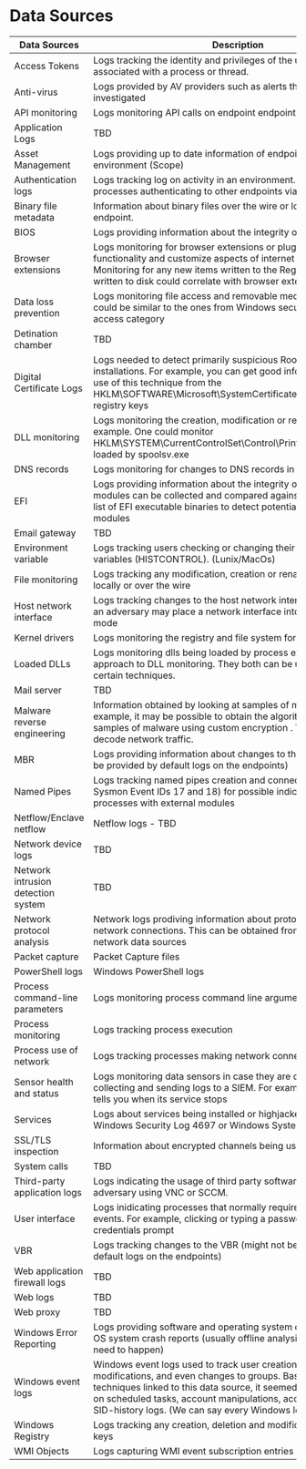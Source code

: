 # Data Sources

|	Data Sources	|	Description	|
|-----------------|----------------|
|	Access Tokens	|	Logs tracking the identity and privileges of the user account associated with a process or thread.	|
|	Anti-virus	|	Logs provided by AV providers such as alerts that need to be investigated	|
|	API monitoring	|	Logs monitoring API calls on endpoint endpoint	|
|	Application Logs	|	TBD	|
|	Asset Management	|	Logs providing up to date information of endpoints in an environment (Scope)	|
|	Authentication logs	|	Logs tracking log on activity in an environment. For example, processes authenticating to other endpoints via WinRM, WMI, etc.	|
|	Binary file metadata	|	Information about binary files over the wire or locally on an endpoint.	|
|	BIOS	|	Logs providing information about the integrity of existing BIOs	|
|	Browser extensions	|	Logs monitoring for browser extensions or plugins that can add functionality and customize aspects of internet browsers. Monitoring for any new items written to the Registry or PE files written to disk could correlate with browser extension installation	|
|	Data loss prevention	|	Logs monitoring file access and removable media devices. Those could be similar to the ones from Windows security logs object access category	|
|	Detination chamber	|	TBD	|
|	Digital Certificate Logs	|	Logs needed to detect primarily suspicious Root certificate installations. For example, you can get good information about the use of this technique from the HKLM\SOFTWARE\Microsoft\SystemCertificates\ROOT\Certificates registry keys	|
|	DLL monitoring	|	Logs monitoring the creation, modification or rename of DLLs. For example. One could monitor HKLM\SYSTEM\CurrentControlSet\Control\Print\Monitors for DLLs loaded by spoolsv.exe	|
|	DNS records	|	Logs monitoring for changes to DNS records in endpoints.	|
|	EFI	|	Logs providing information about the integrity of existing EFI. EFI modules can be collected and compared against a known-clean list of EFI executable binaries to detect potentially malicious modules	|
|	Email gateway	|	TBD	|
|	Environment variable	|	Logs tracking users checking or changing their environment variables (HISTCONTROL). (Lunix/MacOs)	|
|	File monitoring	|	Logs tracking any modification, creation or rename of files either locally or over the wire	|
|	Host network interface	|	Logs tracking changes to the host network interface. For example, an adversary may place a network interface into promiscuous mode	|
|	Kernel drivers	|	Logs monitoring the registry and file system for driver installs	|
|	Loaded DLLs	|	Logs monitoring dlls being loaded by process execution. Similar approach to DLL monitoring. They both can be used together in certain techniques.	|
|	Mail server	|	TBD	|
|	Malware reverse engineering	|	Information obtained by looking at samples of malware. For example, it may be possible to obtain the algorithm and key from samples of malware using custom encryption . This can help to decode network traffic.	|
|	MBR	|	Logs providing information about changes to the MBR (might not be provided by default logs on the endpoints)	|
|	Named Pipes	|	Logs tracking named pipes creation and connection events (i.e Sysmon Event IDs 17 and 18) for possible indicators of infected processes with external modules	|
|	Netflow/Enclave netflow	|	Netflow logs - TBD	|
|	Network device logs	|	TBD	|
|	Network intrusion detection system	|	TBD	|
|	Network protocol analysis	|	Network logs prodiving information about protocols being used in network connections. This can be obtained from endpoint and network data sources	|
|	Packet capture	|	Packet Capture files	|
|	PowerShell logs	|	Windows PowerShell logs	|
|	Process command-line parameters	|	Logs monitoring process command line arguments	|
|	Process monitoring	|	Logs tracking process execution	|
|	Process use of network	|	Logs tracking processes making network connections	|
|	Sensor health and status	|	Logs monitoring data sensors in case they are disabled to stop collecting and sending logs to a SIEM. For example, Sysmon EID 4 tells you when its service stops	|
|	Services	|	Logs about services being installed or highjacked in a system (i.e Windows Security Log 4697 or Windows System log 7045)	|
|	SSL/TLS inspection	|	Information about encrypted channels being used by adversaries	|
|	System calls	|	TBD	|
|	Third-party application logs	|	Logs indicating the usage of third party software. For example, an adversary using VNC or SCCM.	|
|	User interface	|	Logs inidicating processes that normally require user-driven events. For example, clicking or typing a password in a fake credentials prompt	|
|	VBR	|	Logs tracking changes to the VBR (might not be provided by default logs on the endpoints)	|
|	Web application firewall logs	|	TBD	|
|	Web logs	|	TBD	|
|	Web proxy	|	TBD	|
|	Windows Error Reporting	|	Logs providing software and operating system crash information. OS system crash reports (usually offline analysis of crash reports need to happen)	|
|	Windows event logs	|	Windows event logs used to track user creation, permissions modifications, and even changes to groups. Based on the techniques linked to this data source, it seemed to be also focused on scheduled tasks, account manipulations, account creation and SID-history logs. (We can say every Windows log here)	|
|	Windows Registry	|	Logs tracking any creation, deletion and modification of registry keys	|
|	WMI Objects	|	Logs capturing WMI event subscription entries	|